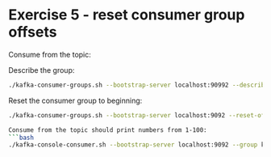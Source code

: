 # Exercise 5 - reset consumer group offsets

Consume from the topic:

Describe the group:
```bash
./kafka-consumer-groups.sh --bootstrap-server localhost:90992 --describe --group kafka101
```

Reset the consumer group to beginning:
```bash
./kafka-consumer-groups.sh --bootstrap-server localhost:9092 --reset-offsets --topic kafka101 --to-earliest

Consume from the topic should print numbers from 1-100:
```bash
./kafka-console-consumer.sh --bootstrap-server localhost:9092 --group kafka101 --topic kafka101 --property print.offset=true
````
